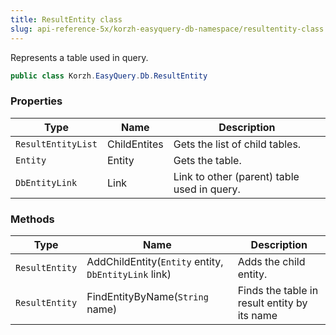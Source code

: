 ```yaml
---
title: ResultEntity class
slug: api-reference-5x/korzh-easyquery-db-namespace/resultentity-class
---
```


Represents a table used in query.
```csharp
public class Korzh.EasyQuery.Db.ResultEntity

```

### Properties

| Type | Name | Description | 
| --- | --- | --- | 
| `ResultEntityList` | ChildEntites | Gets the list of child tables. | 
| `Entity` | Entity | Gets the table. | 
| `DbEntityLink` | Link | Link to other (parent) table used in query. | 


### Methods

| Type | Name | Description | 
| --- | --- | --- | 
| `ResultEntity` | AddChildEntity(`Entity` entity, `DbEntityLink` link) | Adds the child entity. | 
| `ResultEntity` | FindEntityByName(`String` name) | Finds the table in result entity by its name |